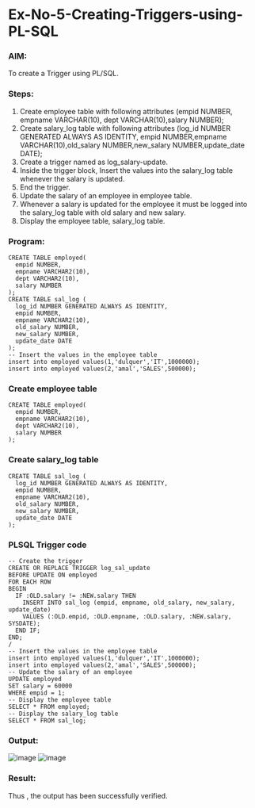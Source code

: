 # Ex-No-5-Creating-Triggers-using-PL-SQL
### AIM: 
To create a Trigger using PL/SQL.
### Steps:
1. Create employee table with following attributes (empid NUMBER, empname VARCHAR(10), dept VARCHAR(10),salary NUMBER);
2. Create salary_log table with following attributes (log_id NUMBER GENERATED ALWAYS AS IDENTITY, empid NUMBER,empname VARCHAR(10),old_salary NUMBER,new_salary NUMBER,update_date DATE);
3. Create a trigger named as log_salary-update.
4. Inside the trigger block, Insert the values into the salary_log table whenever the salary is updated.
5. End the trigger.
6. Update the salary of an employee in employee table.
7. Whenever a salary is updated for the employee it must be logged into the salary_log table with old salary and new salary.
8. Display the employee table, salary_log table.
### Program:
```
CREATE TABLE employed(
  empid NUMBER,
  empname VARCHAR2(10),
  dept VARCHAR2(10),
  salary NUMBER
);
CREATE TABLE sal_log (
  log_id NUMBER GENERATED ALWAYS AS IDENTITY,
  empid NUMBER,
  empname VARCHAR2(10),
  old_salary NUMBER,
  new_salary NUMBER,
  update_date DATE
);
-- Insert the values in the employee table
insert into employed values(1,'dulquer','IT',1000000);
insert into employed values(2,'amal','SALES',500000);
```
### Create employee table
```
CREATE TABLE employed(
  empid NUMBER,
  empname VARCHAR2(10),
  dept VARCHAR2(10),
  salary NUMBER
);
```
### Create salary_log table
```
CREATE TABLE sal_log (
  log_id NUMBER GENERATED ALWAYS AS IDENTITY,
  empid NUMBER,
  empname VARCHAR2(10),
  old_salary NUMBER,
  new_salary NUMBER,
  update_date DATE
);
```
### PLSQL Trigger code
```
-- Create the trigger
CREATE OR REPLACE TRIGGER log_sal_update
BEFORE UPDATE ON employed
FOR EACH ROW
BEGIN
  IF :OLD.salary != :NEW.salary THEN
    INSERT INTO sal_log (empid, empname, old_salary, new_salary, update_date)
    VALUES (:OLD.empid, :OLD.empname, :OLD.salary, :NEW.salary, SYSDATE);
  END IF;
END;
/
-- Insert the values in the employee table
insert into employed values(1,'dulquer','IT',1000000);
insert into employed values(2,'amal','SALES',500000);
-- Update the salary of an employee
UPDATE employed
SET salary = 60000
WHERE empid = 1;
-- Display the employee table
SELECT * FROM employed;
-- Display the salary_log table
SELECT * FROM sal_log;
```

### Output:
![image](https://github.com/harinidq/Ex-No-5-Creating-Triggers-using-PL-SQL/assets/113497680/ea20f27e-6ebb-425d-8f26-eeed43e38d89)
![image](https://github.com/PERARASU10/Ex-No-5-Creating-Triggers-using-PL-SQL/assets/118348589/4611cc46-cca3-43e5-8d25-8da63a7cc11a)


### Result:
Thus , the output has been successfully verified.
